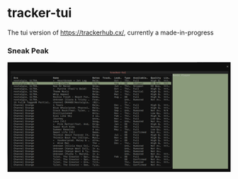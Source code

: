 # tracker-tui

The tui version of https://trackerhub.cx/, currently a made-in-progress

### Sneak Peak

![Alt text](/assets/sneakpeak.png)
